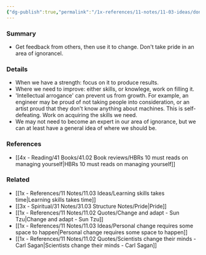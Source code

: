 ```yaml
---
{"dg-publish":true,"permalink":"/1x-references/11-notes/11-03-ideas/dont-take-pride-in-your-ignorance/","title":"Dont take pride in your ignorance","created":"2023-07-28T19:00:13.936+03:00","updated":"2024-02-14T20:18:33.183+03:00"}
---
```



### Summary
- Get feedback from others, then use it to change. Don't take pride in an area of ignorancel.

### Details
- When we have a strength: focus on it to produce results.
- Where we need to improve: either skills, or knowlege, work on filling it.
- 'Intellectual arrogance' can prevent us from growth. For example, an engineer may be proud of not taking people into consideration, or an artist proud that they don't know anything about machines.  This is self-defeating. Work on acquiring the skills we need.
- We may not need to become an expert in our area of ignorance, but we can at least have a general idea of where we should be.

### References
- [[4x - Reading/41 Books/41.02 Book reviews/HBRs 10 must reads on managing yourself\|HBRs 10 must reads on managing yourself]]

### Related
- [[1x - References/11 Notes/11.03 Ideas/Learning skills takes time\|Learning skills takes time]]
- [[3x - Spiritual/31 Notes/31.03 Structure Notes/Pride\|Pride]]
- [[1x - References/11 Notes/11.02 Quotes/Change and adapt - Sun Tzu\|Change and adapt - Sun Tzu]]
- [[1x - References/11 Notes/11.03 Ideas/Personal change requires some space to happen\|Personal change requires some space to happen]]
- [[1x - References/11 Notes/11.02 Quotes/Scientists change their minds - Carl Sagan\|Scientists change their minds - Carl Sagan]]